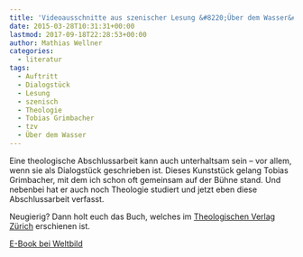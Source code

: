 ```yaml
---
title: 'Videoausschnitte aus szenischer Lesung &#8220;Über dem Wasser&#8221;'
date: 2015-03-28T10:31:31+00:00
lastmod: 2017-09-18T22:28:53+00:00
author: Mathias Wellner
categories:
  - literatur
tags:
  - Auftritt
  - Dialogstück
  - Lesung
  - szenisch
  - Theologie
  - Tobias Grimbacher
  - tzv
  - Über dem Wasser
---
```

Eine theologische Abschlussarbeit kann auch unterhaltsam sein &ndash; vor allem, wenn sie als Dialogstück geschrieben ist. Dieses Kunststück gelang Tobias Grimbacher, mit dem ich schon oft gemeinsam auf der Bühne stand. Und nebenbei hat er auch noch Theologie studiert und jetzt eben diese Abschlussarbeit verfasst. 



Neugierig? Dann holt euch das Buch, welches im <a href="http://www.tvz-verlag.ch/tvz/" title="Theologischer Verlag Zürich" target="_blank">Theologischen Verlag Zürich</a> erschienen ist. 

<a href="https://www.weltbild.ch/artikel/ebook/ueber-dem-wasser_20183899-1" target="_blank">E-Book bei Weltbild</a>